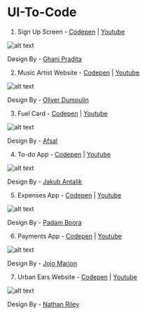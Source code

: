 # UI-To-Code

1. Sign Up Screen - <a href='https://codepen.io/prvnbist/pen/bqpzbN'>Codepen</a> | <a href='https://youtu.be/gdDw1FMvY9E'>Youtube</a>

![alt text](https://dribbble.com/shots/2353173-Free-vs-Premium-Account/attachments/450142)

Design By - <a href='https://dribbble.com/ghanipradita'>Ghani Pradita</a>

2. Music Artist Website - <a href='https://codepen.io/prvnbist/pen/QpEZVG'>Codepen</a> | <a href='https://youtu.be/Dy_FqPtXKCk'>Youtube</a>

![alt text](https://dribbble.com/shots/3338284-OVO-Sound-Redesign-Artist/attachments/723296)

Design By - <a href='https://dribbble.com/odmln'>Oliver Dumoulin</a>

3. Fuel Card - <a href='https://codepen.io/prvnbist/pen/MpEzzd'>Codepen</a> | <a href='https://youtu.be/vZxjrNb1QGA'>Youtube</a>

![alt text](https://dribbble.com/shots/3301677-Zeta-fuel-card-specs)

Design By - <a href='https://dribbble.com/afsalcreations'>Afsal</a>

4. To-do App - <a href='https://codepen.io/prvnbist/pen/bqYLYE'>Codepen</a> | <a href='https://youtu.be/vZxjrNb1QGA'>Youtube</a>

![alt text](https://dribbble.com/shots/3167358-Microinteractions-for-to-do-list-app)

Design By - <a href='https://dribbble.com/antalik'>Jakub Antalik</a>

5. Expenses App - <a href='https://codepen.io/prvnbist/pen/BRQVyN'>Codepen</a> | <a href='https://youtu.be/j1_TmFNoGH8'>Youtube</a>

![alt text](https://dribbble.com/shots/3005605-Spending-App-Another-Exploration/attachments/628276)

Design By - <a href='https://dribbble.com/padamboora'>Padam Boora</a>

6. Payments App - <a href='https://codepen.io/prvnbist/pen/YQKzyv'>Codepen</a> | <a href='https://youtu.be/IBSe68nEYng'>Youtube</a>

![alt text](https://dribbble.com/shots/2619192-Payment-Checkout-Adobe-XD-File)

Design By - <a href='https://dribbble.com/jojomarion'>Jojo Marion</a>

7. Urban Ears Website - <a href='https://codepen.io/prvnbist/pen/bRbjmN'>Codepen</a> | <a href='https://youtu.be/dYneZegGVcQ'>Youtube</a>

![alt text](https://dribbble.com/shots/3536062-Urbanears-Landing-Screen/attachments/784984)

Design By - <a href="https://dribbble.com/nathanriley">Nathan Riley</a>